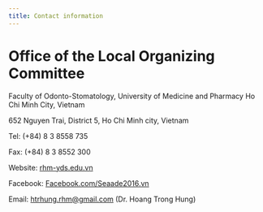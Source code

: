 ```yaml
---
title: Contact information
---
```


# Office of the Local Organizing Committee

Faculty of Odonto-Stomatology, University of Medicine and Pharmacy Ho Chi Minh City, Vietnam

652 Nguyen Trai, District 5, Ho Chi Minh city, Vietnam

Tel: (+84) 8 3 8558 735

Fax: (+84) 8 3 8552 300

Website: [rhm-yds.edu.vn](http://rhm-yds.edu.vn)

Facebook: [Facebook.com/Seaade2016.vn](https://www.facebook.com/Seaade2016.VN/)

Email: htrhung.rhm@gmail.com (Dr. Hoang Trong Hung)
